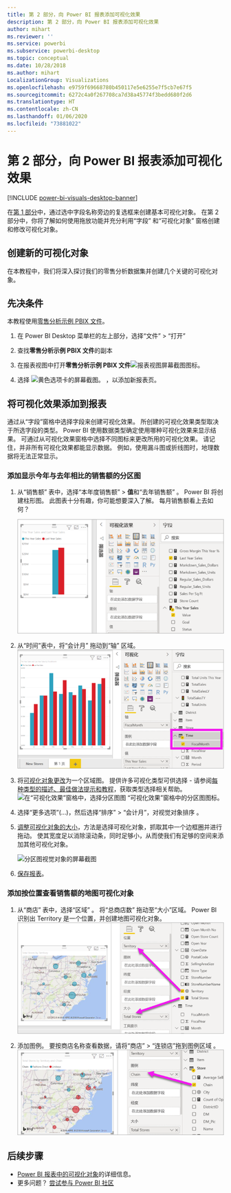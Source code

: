 ```yaml
---
title: 第 2 部分，向 Power BI 报表添加可视化效果
description: 第 2 部分，向 Power BI 报表添加可视化效果
author: mihart
ms.reviewer: ''
ms.service: powerbi
ms.subservice: powerbi-desktop
ms.topic: conceptual
ms.date: 10/28/2018
ms.author: mihart
LocalizationGroup: Visualizations
ms.openlocfilehash: e9759f69668780b450117e5e6255e7f5cb7e67f5
ms.sourcegitcommit: 6272c4a0f267708ca7d38a45774f3bedd680f2d6
ms.translationtype: HT
ms.contentlocale: zh-CN
ms.lasthandoff: 01/06/2020
ms.locfileid: "73881022"
---
```

# <a name="part-2-add-visualizations-to-a-power-bi-report"></a>第 2 部分，向 Power BI 报表添加可视化效果

[!INCLUDE [power-bi-visuals-desktop-banner](../includes/power-bi-visuals-desktop-banner.md)]

在[第 1 部分](power-bi-report-add-visualizations-i.md)中，通过选中字段名称旁边的复选框来创建基本可视化对象。  在第 2 部分中，你将了解如何使用拖放功能并充分利用“字段”  和“可视化对象”  窗格创建和修改可视化对象。


## <a name="create-a-new-visualization"></a>创建新的可视化对象
在本教程中，我们将深入探讨我们的零售分析数据集并创建几个关键的可视化对象。

## <a name="prerequisites"></a>先决条件

本教程使用[零售分析示例 PBIX 文件](https://download.microsoft.com/download/9/6/D/96DDC2FF-2568-491D-AAFA-AFDD6F763AE3/Retail%20Analysis%20Sample%20PBIX.pbix)。

1. 在 Power BI Desktop 菜单栏的左上部分，选择“文件” > “打开”  
   
2. 查找**零售分析示例 PBIX 文件**的副本

1. 在报表视图中打开**零售分析示例 PBIX 文件**![报表视图屏幕截图图标](media/power-bi-visualization-kpi/power-bi-report-view.png)。

1. 选择 ![黄色选项卡的屏幕截图。](media/power-bi-visualization-kpi/power-bi-yellow-tab.png) ，以添加新报表页。

## <a name="add-visualizations-to-the-report"></a>将可视化效果添加到报表

通过从“字段”窗格中选择字段来创建可视化效果。  所创建的可视化效果类型取决于所选字段的类型。 Power BI 使用数据类型确定使用哪种可视化效果来显示结果。 可通过从可视化效果窗格中选择不同图标来更改所用的可视化效果。 请记住，并非所有可视化效果都能显示数据。 例如，使用漏斗图或折线图时，地理数据将无法正常显示。 


### <a name="add-an-area-chart-that-looks-at-this-years-sales-compared-to-last-year"></a>添加显示今年与去年相比的销售额的分区图

1. 从“销售额”  表中，选择“本年度销售额”   > **值**和“去年销售额”  。 Power BI 将创建柱形图。  此图表十分有趣，你可能想要深入了解。 每月销售额看上去如何？  
   
   ![显示柱形图的屏幕截图](media/power-bi-report-add-visualizations-ii/power-bi-start.png)

2. 从“时间”表中，将“会计月”  拖动到“轴”  区域。  
   ![显示将会计月作为轴的柱形图的屏幕截图](media/power-bi-report-add-visualizations-ii/power-bi-fiscalmonth.png)

3. 将[可视化对象更改](power-bi-report-change-visualization-type.md)为一个区域图。  提供许多可视化类型可供选择 - 请参阅[每种类型的描述、最佳做法提示和教程](power-bi-visualization-types-for-reports-and-q-and-a.md)，获取类型选择相关帮助。 ![在“可视化效果”窗格中，选择分区图图 “可视化效果”窗格中的分区图图标](media/power-bi-report-add-visualizations-ii/power-bi-area-chart.png)。

4. 选择“更多选项”(…)，然后选择“排序” >  “会计月”，对视觉对象排序    。

5. [调整可视化对象的大小](power-bi-visualization-move-and-resize.md)，方法是选择可视化对象，抓取其中一个边框圈并进行拖动。 使其宽度足以消除滚动条，同时足够小，从而使我们有足够的空间来添加其他可视化对象。
   
   ![分区图视觉对象的屏幕截图](media/power-bi-report-add-visualizations-ii/pbi_part2_7b.png)
6. [保存报表](../service-report-save.md)。

### <a name="add-a-map-visualization-that-looks-at-sales-by-location"></a>添加按位置查看销售额的地图可视化对象

1. 从“商店”  表中，选择“区域”  。 将“总商店数”  拖动至“大小”区域。 Power BI 识别出 Territory 是一个位置，并创建地图可视化对象。  
   ![分区图](media/power-bi-report-add-visualizations-ii/power-bi-map1.png)

2. 添加图例。  要按商店名称查看数据，请将“商店” > “连锁店”拖到图例区域   。  
   ![带有箭头（从字段列表中的链到图例桶中的链）的报表画布](media/power-bi-report-add-visualizations-ii/power-bi-chain.png)

## <a name="next-steps"></a>后续步骤
* [Power BI 报表中的可视化对象](power-bi-report-visualizations.md)的详细信息。  
* 更多问题？ [尝试参与 Power BI 社区](https://community.powerbi.com/)

